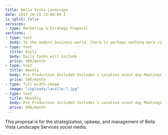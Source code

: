 ```yaml
---
title: Bella Vista Landscape
date: 2017-10-25 23:04:00 Z
is_split: false
services:
- type: Marketing & Strategy Proposal
sections:
- type: text
  body: In the modern business world, there is perhaps nothing more vital to the continued sucess of a company.
- type: text
  title: Daily
  body: Daily tasks will include
  price: 500/month  
- type: text
  title: Weekly
  body: Pre Production Included Includes 1 Location scout day Meetings with Jesse, Client, and Team Sample pictures for production.
  price: 500/month   
- type: full-width-image
  image: "/uploads/lasalle-7.jpg"  
- type: text
  title: Monthly
  body: Pre Production Included Includes 1 Location scout day Meetings with Jesse, Client, and Team Sample pictures for production.
  price: 500/month     
---
```


This proposal is for the strategization, upkeep, and management of Bella Vista Landscape Services social media. 
